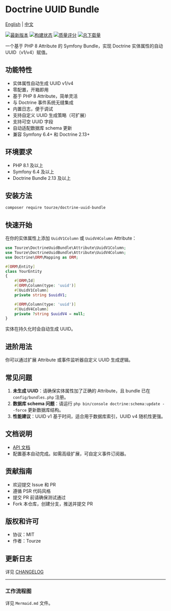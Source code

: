 # Doctrine UUID Bundle

[English](README.md) | [中文](README.zh-CN.md)

[![最新版本](https://img.shields.io/packagist/v/tourze/doctrine-uuid-bundle.svg?style=flat-square)](https://packagist.org/packages/tourze/doctrine-uuid-bundle)
[![构建状态](https://img.shields.io/travis/tourze/doctrine-uuid-bundle/master.svg?style=flat-square)](https://travis-ci.org/tourze/doctrine-uuid-bundle)
[![质量评分](https://img.shields.io/scrutinizer/g/tourze/doctrine-uuid-bundle.svg?style=flat-square)](https://scrutinizer-ci.com/g/tourze/doctrine-uuid-bundle)
[![总下载量](https://img.shields.io/packagist/dt/tourze/doctrine-uuid-bundle.svg?style=flat-square)](https://packagist.org/packages/tourze/doctrine-uuid-bundle)

一个基于 PHP 8 Attribute 的 Symfony Bundle，实现 Doctrine 实体属性的自动 UUID（v1/v4）赋值。

## 功能特性

- 实体属性自动生成 UUID v1/v4
- 零配置，开箱即用
- 基于 PHP 8 Attribute，简单灵活
- 与 Doctrine 事件系统无缝集成
- 内置日志，便于调试
- 支持自定义 UUID 生成策略（可扩展）
- 支持可空 UUID 字段
- 自动适配数据库 schema 更新
- 兼容 Symfony 6.4+ 和 Doctrine 2.13+

## 环境要求

- PHP 8.1 及以上
- Symfony 6.4 及以上
- Doctrine Bundle 2.13 及以上

## 安装方法

```bash
composer require tourze/doctrine-uuid-bundle
```

## 快速开始

在你的实体属性上添加 `UuidV1Column` 或 `UuidV4Column` Attribute：

```php
use Tourze\DoctrineUuidBundle\Attribute\UuidV1Column;
use Tourze\DoctrineUuidBundle\Attribute\UuidV4Column;
use Doctrine\ORM\Mapping as ORM;

#[ORM\Entity]
class YourEntity
{
    #[ORM\Id]
    #[ORM\Column(type: 'uuid')]
    #[UuidV1Column]
    private string $uuidV1;

    #[ORM\Column(type: 'uuid')]
    #[UuidV4Column]
    private ?string $uuidV4 = null;
}
```

实体在持久化时会自动生成 UUID。

## 进阶用法

你可以通过扩展 Attribute 或事件监听器自定义 UUID 生成逻辑。

## 常见问题

1. **未生成 UUID**：请确保实体属性加了正确的 Attribute，且 bundle 已在 `config/bundles.php` 注册。
2. **数据库 schema 问题**：请运行 `php bin/console doctrine:schema:update --force` 更新数据库结构。
3. **性能建议**：UUID v1 基于时间，适合用于数据库索引，UUID v4 随机性更强。

## 文档说明

- [API 文档](docs/)
- 配置基本自动完成。如需高级扩展，可自定义事件订阅器。

## 贡献指南

- 欢迎提交 Issue 和 PR
- 遵循 PSR 代码风格
- 提交 PR 前请确保测试通过
- Fork 本仓库，创建分支，推送并提交 PR

## 版权和许可

- 协议：MIT
- 作者：Tourze

## 更新日志

详见 [CHANGELOG](CHANGELOG.md)

---

### 工作流程图

详见 `Mermaid.md` 文件。
